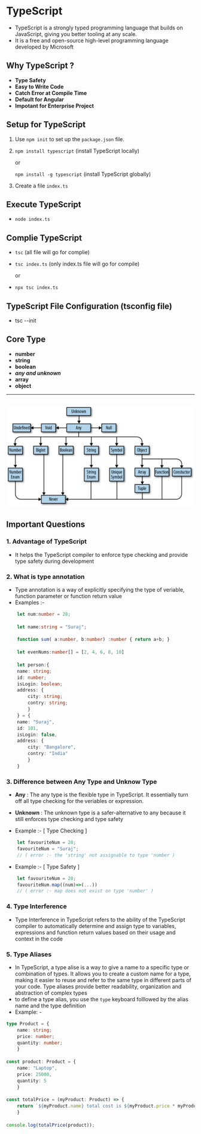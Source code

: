 # TypeScript
- TypeScript is a strongly typed programming language that builds on JavaScript, giving you better tooling at any scale.
- It is a free and open-source high-level programming language developed by Microsoft

## Why TypeScript ?
- **Type Safety** 
- **Easy to Write Code** 
- **Catch Error at Compile Time**
- **Default for Angular**
- **Impotant for Enterprise Project** 

## Setup for TypeScript 
1. Use `npm init` to set up the `package.json` file.
2. `npm install typescript` (install TypeScript locally)

    or

    `npm install -g typescript` (install TypeScript globally)
3. Create a file `index.ts`

## Execute TypeScript
- `node index.ts`

## Complie TypeScript
- `tsc` (all file will go for complie)
- `tsc index.ts` (only index.ts file will go for compile)

    or
- `npx tsc index.ts`

## TypeScript File Configuration (tsconfig file)
- tsc --init

## Core Type
- **number**
- **string**
- **boolean**
- ***any and unknown***
- **array**
- **object**
---
 ![alt types](./types.png)
 ---


##  Important Questions

### 1. Advantage of TypeScript ###
- It helps the TypeScript compiler to enforce type checking and provide type safety during development

### 2. What is type annotation ###
- Type annotation is a way of explicitly specifying the type of veriable, function parameter or function return value 
- Examples :-
``` typescript
    let num:number = 28;

    let name:string = "Suraj";

    function sum( a:number, b:number) :number { return a+b; }

    let evenNums:number[] = [2, 4, 6, 8, 10]

    let person:{
    name: string;
    id: number;
    isLogin: boolean;
    address: {
        city: string;
        contry: string;
        }
    } = {
    name: "Suraj",
    id: 101,
    isLogin: false,
    address: {
        city: "Bangalore",
        contry: "India"
        }
    }
```

### 3. Difference between Any Type and Unknow Type ###
- **Any** : The any type is the flexible type in TypeScript. It essentially turn off all type checking for the veriables or expression.

- **Unknown** : The unknown type is a safer-alternative to any because it still enforces type checking and type safety

- Example :- [ Type Checking ]
```javascript
    let favouriteNum = 28;
    favouriteNum = "Suraj"; 
    // ( error :- the 'string' not assignable to type 'number )
```

- Example :- [ Type Safety ]
```javascript
    let favouriteNum = 28;
    favouriteNum.map((num)=>(...)) 
    // ( error :- map does not exist on type 'number' )
```

### 4. Type Interference
- Type Interference in TypeScript refers to the ability of the TypeScript compiler to automatically determine and assign type to variables, expressions and function return values based on their usage and context in the code

### 5. Type Aliases
- In TypeScript, a type alise is a way to give a name to a specific type or combination of types. It allows you to create a custom name for a type, making it easier to reuse and refer to the same type in different parts of your code. Type aliases provide better readability, organization and abstraction of complex types
- to define a type alias, you use the `type` keyboard folllowed by the alias name and the type definition
- Example: -
```typescript
type Product = {
    name: string;
    price: number;
    quantity: number;
    }

const product: Product = {
    name: "Laptop",
    price: 25000,
    quantity: 5
    }

const totalPrice = (myProduct: Product) => {
    return `${myProduct.name} total cost is ${myProduct.price * myProduct.quantity}`;
    }

console.log(totalPrice(product));
```